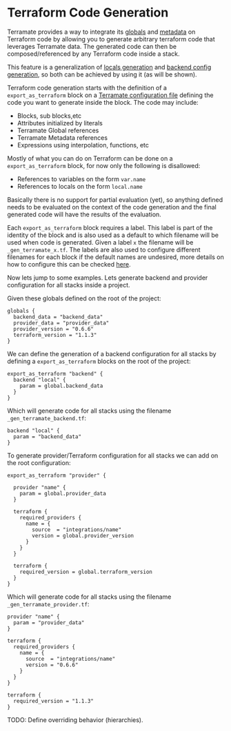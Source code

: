 # Terraform Code Generation

Terramate provides a way to integrate its [globals](globals.md) and
[metadata](metadata.md) on Terraform code by allowing you to generate
arbitrary terraform code that leverages Terramate data.
The generated code can then be composed/referenced by any Terraform code
inside a stack.

This feature is a generalization of [locals generation](locals-generation.md) and
[backend config generation](backend-config.md), so both can be achieved by
using it (as will be shown).

Terraform code generation starts with the definition of a `export_as_terraform`
block on a [Terramate configuration file](config.md) defining the code you
want to generate inside the block. The code may include:

* Blocks, sub blocks,etc 
* Attributes initialized by literals
* Terramate Global references
* Terramate Metadata references
* Expressions using interpolation, functions, etc

Mostly of what you can do on Terraform can be done on a `export_as_terraform`
block, for now only the following is disallowed:

* References to variables on the form `var.name`
* References to locals on the form `local.name`

Basically there is no support for partial evaluation (yet), so anything defined
needs to be evaluated on the context of the code generation and the final generated
code will have the results of the evaluation.

Each `export_as_terraform` block requires a label. This label is part of the identity
of the block and is also used as a default to which filename will be used when
code is generated. Given a label `x` the filename will be `_gen_terramate_x.tf`. The labels are
also used to configure different filenames for each block if the default names are
undesired, more details on how to configure this can be checked [here](todo-docs-for-config).

Now lets jump to some examples. Lets generate backend and provider configuration
for all stacks inside a project.

Given these globals defined on the root of the project:

```hcl
globals {
  backend_data = "backend_data"
  provider_data = "provider_data"
  provider_version = "0.6.6"
  terraform_version = "1.1.3"
}
```

We can define the generation of a backend configuration for all
stacks by defining a `export_as_terraform` blocks on the root
of the project:

```hcl
export_as_terraform "backend" {
  backend "local" {
    param = global.backend_data
  }
}
```

Which will generate code for all stacks using the filename `_gen_terramate_backend.tf`:

```hcl
backend "local" {
  param = "backend_data"
}
```

To generate provider/Terraform configuration for all stacks we can add
on the root configuration:

```hcl
export_as_terraform "provider" {

  provider "name" {
    param = global.provider_data
  }

  terraform {
    required_providers {
      name = {
        source  = "integrations/name"
        version = global.provider_version
      }
    }
  }

  terraform {
    required_version = global.terraform_version
  }
}
```

Which will generate code for all stacks using the filename `_gen_terramate_provider.tf`:

```hcl
provider "name" {
  param = "provider_data"
}

terraform {
  required_providers {
    name = {
      source  = "integrations/name"
      version = "0.6.6"
    }
  }
}

terraform {
  required_version = "1.1.3"
}
```

TODO: Define overriding behavior (hierarchies).
